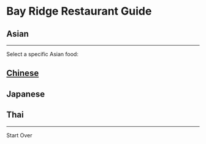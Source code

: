 # Bay Ridge Restaurant Guide
## Asian
---
Select a specific Asian food:
## [Chinese](/asian.md/chinese.md) 
## Japanese
## Thai
---
Start Over
